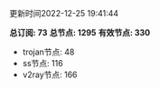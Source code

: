 更新时间2022-12-25 19:41:44

**总订阅: 73**
**总节点: 1295**
**有效节点: 330**
- trojan节点: 48
- ss节点: 116
- v2ray节点: 166
